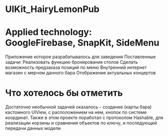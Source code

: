 # UIKit_HairyLemonPub
# Applied technology: GoogleFirebase, SnapKit, SideMenu 

Приложение которое разрабатывалось для заведения 
Поставленные задачи: 
Реализовать функцию бронирования столов
Сделать возможность предзаказа позиций по меню 
Внутренний интернет магазин с мерчом данного бара 
Отображение актуальных концертов 

# Что хотелось бы отметить 
Достаточно необычной задачей оказалось - создание (карты бара) кастомного UIView, с расположением на нем, кнопок по системе координат. 
Также в этом проекте поработал с протоколом Hashable, для реализации корзины и сравнения объектов по ключу, и последующей передачи данных модели 

